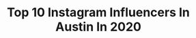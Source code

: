 ---
title: Top 10 Instagram Influencers In Austin In 2020
description: >-
  Find top Instagram influencers in Austin in 2020. Most popular hashtags: #happy #instagood #newlyweds.
platform: Instagram
hits: 2889
text_top: Discover the best Instagram profiles on inBeat.
text_bottom: Our platform holds 2889 Instagram influencers like this in Austin, United States for you to contact.
profiles:
  - username: "cautiouslycareless"
    fullname: >-
      Austin
    bio: >-
      -Personal Account -@austin_nydam -Illinois -88/99 Comanche #TankTheComanche
    location: "United States"
    followers: 8125
    engagement: 1118
    commentsToLikes: 0.013562
    id: ck14hjxr9aotq0i19x01se58a
    verified: false
    hashtags: "#comanche, #sandhollow, #moab, #rockcrawler"
  - username: "tools_at_work"
    fullname: >-
      Austin
    bio: >-
      Everything tools for residential home building . Check hashtag #austinstoolrevieworganizer for all reviews. Owner of @av_carpentry latest YouTube👇
    location: "United States"
    followers: 37003
    engagement: 82
    commentsToLikes: 0.016446
    id: ck0uctqefhllh0i19qqvrj6uo
    verified: false
    hashtags: "#milwaukeetools, #constructionworkerofig, #wood, #handtools"
  - username: "coricoffin"
    fullname: >-
      Cori Coffin NBC
    bio: >-
      Freelance Anchor @nbcnews @nbc_earlytoday 2x Emmy award winner Previously @fox5dc Washington DC, @kvuenews Austin TX
    location: "United States"
    followers: 6079
    engagement: 1226
    commentsToLikes: 0.090897
    id: ck6tk14mn3st10j71mmn7mbp9
    verified: true
    hashtags: "#snl, #rescuepuppy, #firstdayoffall, #fall"
  - username: "malloryriddaugh"
    fullname: >-
      MALLORY PARHAM RIDDAUGH
    bio: >-
      I love Jesus a lot 🤍 Lifestyle || Simple Fashion || Teacher Charlotte, NC || Enneagram 7w8 || Christmas lover Wife to @austinriddaugh
    location: "United States"
    followers: 10909
    engagement: 1019
    commentsToLikes: 0.078135
    id: ckap3rf4p48id0i785tabh46v
    verified: false
    hashtags: "#teacheroutift, #charlotteblogger, #newlyweds, #liketkit"
  - username: "megankovach"
    fullname: >-
      MEGAN KOVACH
    bio: >-
      “I’m a rocket, man” - Sir Elton John 😉 🧘‍♀️200 RYT 📍Austin mk@megankovach.com
    location: "United States"
    followers: 67821
    engagement: 672
    commentsToLikes: 0.036990
    id: ck6tvpbbmni5f0j719gtwx5t0
    verified: false
    hashtags: "#revolvesummer, #revolve, #revolveme, #ad"
  - username: "duceygold"
    fullname: >-
      Ducey Gold 🌩
    bio: >-
      ✌🏾🧑🏾‍🚀⚔️ Booking: Austin@beatgig.com PRE SAVE MOONLIGHT COMING 11/24💙
    location: "United States"
    followers: 21174
    engagement: 674
    commentsToLikes: 0.090146
    id: ck5zk7v3xizj50i14bzdzg6s9
    verified: false
    hashtags: "#quarantine, #tbt, #explore, #reels"
  - username: "trishmahajan"
    fullname: >-
      Tri$h
    bio: >-
      Dallasss🖤 UT Austin ‘23 Snap: hayitstrish
    location: "United States"
    followers: 3428
    engagement: 2967
    commentsToLikes: 0.098703
    id: ck8wgal1bh0fp0j78851ktixb
    verified: false
    hashtags: "#19"
  - username: "coleman"
    fullname: >-
      MATT
    bio: >-
      keep the faith | NorfolkVA. AustinTX. 🏀 @mnmtl.us | @mattyicecloset
    location: "United States"
    followers: 29646
    engagement: 844
    commentsToLikes: 0.040499
    id: ck5q73l8mzuta0i1125wo670d
    verified: true
    hashtags: "#weareone"
  - username: "hood_atx"
    fullname: >-
      Sean Hood
    bio: >-
      Austin, Texas ❌THIS IS MY ONLY ACCOUNT❌ Wifey 💍 @clarissahood Family 👨‍👩‍👦‍👦 / Faith 🙏🏼 Recovery 🙌 / Inspiration 💯Fitness 🏋🏻‍♂️ / Tattoos 💉
    location: "United States"
    followers: 28566
    engagement: 776
    commentsToLikes: 0.044295
    id: ckap03rv2olja0i78giwn6rti
    verified: false
    hashtags: "#biceps, #gains, #dadlife, #happy"
  - username: "carlos_truan"
    fullname: >-
      Carlos Truan
    bio: >-
      🎚COMMUNION🎚 🕷Austin,Texas 🕷truantattoo@gmail.com 🖤@cattackular 🖤
    location: "United States"
    followers: 15238
    engagement: 1086
    commentsToLikes: 0.044466
    id: ck5qcxcqassao0i11mrf16dbv
    verified: false
    hashtags: "#2020, #communion"
---
